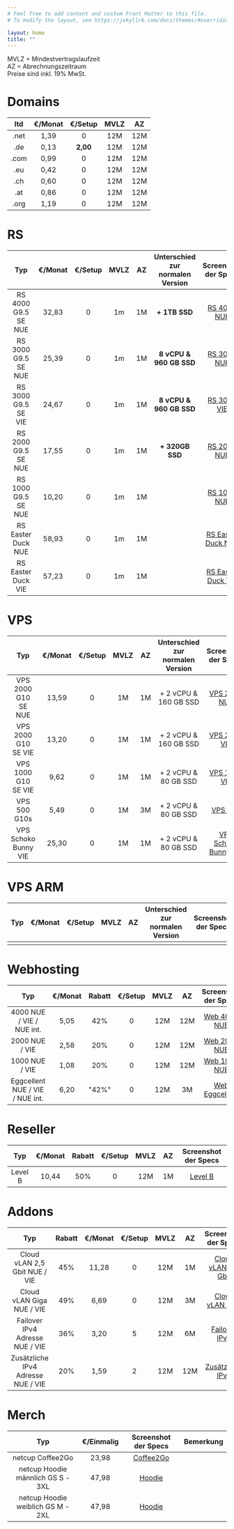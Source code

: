 ```yaml
---
# Feel free to add content and custom Front Matter to this file.
# To modify the layout, see https://jekyllrb.com/docs/themes/#overriding-theme-defaults

layout: home
title: ""
---
```


MVLZ = Mindestvertragslaufzeit   
AZ = Abrechnungszeitraum  
Preise sind inkl. 19% MwSt.  

Domains
===
|  ltd  | €/Monat | €/Setup  | MVLZ  |  AZ   |
| :---: | :-----: | :------: | :---: | :---: |
| .net  |  1,39   |    0     |  12M  |  12M  |
|  .de  |  0,13   | **2,00** |  12M  |  12M  |
| .com  |  0,99   |    0     |  12M  |  12M  |
|  .eu  |  0,42   |    0     |  12M  |  12M  |
|  .ch  |  0,60   |    0     |  12M  |  12M  |
|  .at  |  0,86   |    0     |  12M  |  12M  |
| .org  |  1,19   |    0     |  12M  |  12M  |


RS
===
|         Typ         | €/Monat | €/Setup | MVLZ  |  AZ   | Unterschied zur normalen Version |                Screenshot der Specs                |
| :-----------------: | :-----: | :-----: | :---: | :---: | :------------------------------: | :------------------------------------------------: |
| RS 4000 G9.5 SE NUE |  32,83  |    0    |  1m   |  1M   |          **+ 1TB SSD**           |       [RS 4000 NUE](/images/rs4000nue.jpeg)        |
| RS 3000 G9.5 SE NUE |  25,39  |    0    |  1m   |  1M   |     **8 vCPU & 960 GB SSD**      |       [RS 3000 NUE](/images/rs3000nue.jpeg)        |
| RS 3000 G9.5 SE VIE |  24,67  |    0    |  1m   |  1M   |     **8 vCPU & 960 GB SSD**      |       [RS 3000 VIE](/images/rs3000vie.jpeg)        |
| RS 2000 G9.5 SE NUE |  17,55  |    0    |  1m   |  1M   |         **+ 320GB SSD**          |       [RS 2000 NUE](/images/rs2000nue.jpeg)        |
| RS 1000 G9.5 SE NUE |  10,20  |    0    |  1m   |  1M   |                                  |         [RS 1000 NUE](/images/rs1000.jpeg)         |
| RS Easter Duck NUE  |  58,93  |    0    |  1m   |  1M   |                                  | [RS Easter Duck NUE](/images/rseasterducknue.jpeg) |
| RS Easter Duck VIE  |  57,23  |    0    |  1m   |  1M   |                                  | [RS Easter Duck VIE](/images/rseasterduckvie.jpeg) |
 
 
VPS
===
|         Typ          | €/Monat | €/Setup | MVLZ  |  AZ   | Unterschied zur normalen Version |               Screenshot der Specs                |
| :------------------: | :-----: | :-----: | :---: | :---: | :------------------------------: | :-----------------------------------------------: |
| VPS 2000 G10 SE NUE  |  13,59  |    0    |  1M   |  1M   |      + 2 vCPU & 160 GB SSD       |      [VPS 2000 NUE](/images/vps2000nue.jpeg)      |
| VPS 2000 G10 SE VIE  |  13,20  |    0    |  1M   |  1M   |      + 2 vCPU & 160 GB SSD       |      [VPS 2000 VIE](/images/vps2000vie.jpeg)      |
| VPS 1000 G10 SE VIE  |  9,62   |    0    |  1M   |  1M   |       + 2 vCPU & 80 GB SSD       |      [VPS 1000 VIE](/images/vps1000vie.jpeg)      |
|     VPS 500 G10s     |  5,49   |    0    |  1M   |  3M   |       + 2 vCPU & 80 GB SSD       |          [VPS 500](/images/vps500.jpeg)           |
| VPS Schoko Bunny VIE |  25,30  |    0    |  1M   |  1M   |       + 2 vCPU & 80 GB SSD       | [VPS Schoko Bunny VIE](/images/vpsschokovie.jpeg) |

VPS ARM
===
|  Typ  | €/Monat | €/Setup | MVLZ  |  AZ   | Unterschied zur normalen Version | Screenshot der Specs |
| :---: | :-----: | :-----: | :---: | :---: | :------------------------------: | :------------------: |
|       |         |         |       |       |                                  |                      |

Webhosting
===
|               Typ               | €/Monat | Rabatt | €/Setup | MVLZ  |  AZ   |            Screenshot der Specs            |
| :-----------------------------: | :-----: | :----: | :-----: | :---: | :---: | :----------------------------------------: |
|    4000 NUE / VIE / NUE int.    |  5,05   |  42%   |    0    |  12M  |  12M  |   [Web 4000 NUE](/images/ws4000nue.jpeg)   |
|         2000 NUE / VIE          |  2,58   |  20%   |    0    |  12M  |  12M  |   [Web 2000 NUE](/images/ws2000nue.jpeg)   |
|         1000 NUE / VIE          |  1,08   |  20%   |    0    |  12M  |  12M  |   [Web 1000 NUE](/images/ws1000nue.jpeg)   |
| Eggcellent NUE / VIE / NUE int. |  6,20   | "42%"  |    0    |  12M  |  3M   | [Web Eggcellent](/images/wseggcelent.jpeg) |

Reseller
===
|   Typ   | €/Monat | Rabatt | €/Setup | MVLZ  |  AZ   |        Screenshot der Specs        |
| :-----: | :-----: | :----: | :-----: | :---: | :---: | :--------------------------------: |
| Level B |  10,44  |  50%   |    0    |  12M  |  1M   | [Level B](/images/reseller-b.jpeg) |



Addons
===
|                Typ                 | Rabatt | €/Monat | €/Setup | MVLZ  |  AZ   |              Screenshot der Specs               |
| :--------------------------------: | :----: | :-----: | :-----: | :---: | :---: | :---------------------------------------------: |
|   Cloud vLAN 2,5 Gbit NUE / VIE    |  45%   |  11,28  |    0    |  12M  |  1M   | [Cloud vLAN 2,5 Gbit](/images/cloudvlan25.jpeg) |
|     Cloud vLAN Giga NUE / VIE      |  49%   |  6,69   |    0    |  12M  |  3M   |  [Cloud vLAN Giga](/images/cloudvlangiga.jpeg)  |
|  Failover IPv4 Adresse NUE / VIE   |  36%   |  3,20   |    5    |  12M  |  6M   |    [Failover IPv4](/images/failoverv4.jpeg)     |
| Zusätzliche IPv4 Adresse NUE / VIE |  20%   |  1,59   |    2    |  12M  |  12M  |    [Zusätzliche IPv4](/images/addipv4.jpeg)     |

Merch
===
|                Typ                 | €/Einmalig |         Screenshot der Specs          | Bemerkung |
| :--------------------------------: | :--------: | :-----------------------------------: | :-------: |
|          netcup Coffee2Go          |   23,98    | [Coffee2Go](/images/nccoffee2go.jpeg) |           |
| netcup Hoodie männlich  GS S - 3XL |   47,98    |    [Hoodie](/images/nchoodie.jpeg)    |           |
| netcup Hoodie weiblich  GS M - 2XL |   47,98    |   [Hoodie](/images/nchoodiew.jpeg)    |           |